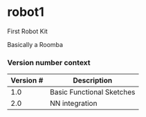 # robot1
First Robot Kit


Basically a Roomba

### Version number context

| Version # |   Description |
|-----------|---------------|
| 1.0       |   Basic Functional Sketches |
| 2.0       |   NN integration |
